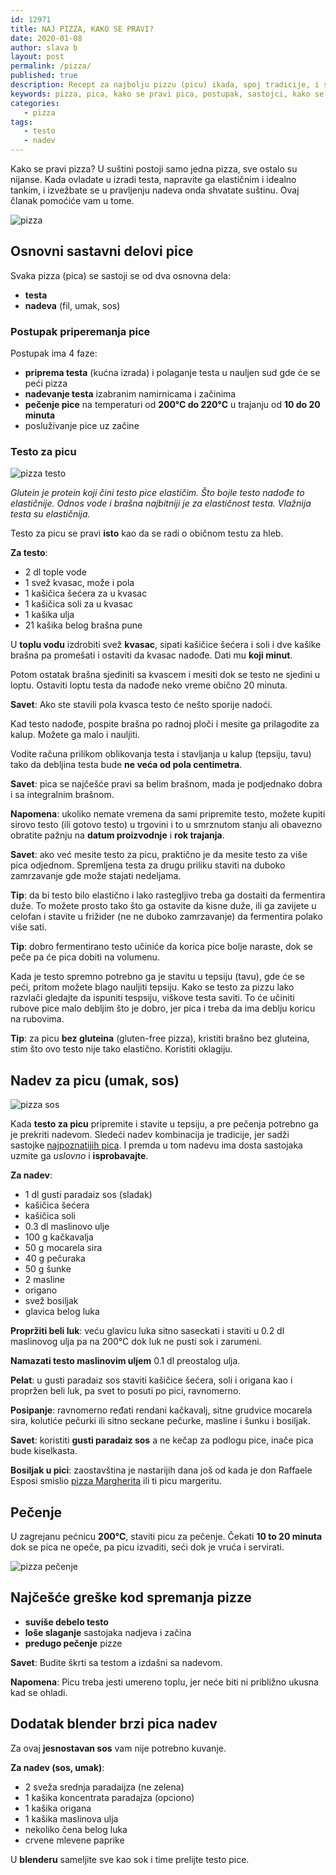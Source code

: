 ```yaml
---
id: 12971
title: NAJ PIZZA, KAKO SE PRAVI?
date: 2020-01-08
author: slava b
layout: post
permalink: /pizza/
published: true
description: Recept za najbolju pizzu (picu) ikada, spoj tradicije, i savremene tekovine prepun saveta i interesantnih detalja.
keywords: pizza, pica, kako se pravi pica, postupak, sastojci, kako se pravi pizza, testo za picu, nadev za picu
categories:
   - pizza
tags:
   - testo
   - nadev
---
```

Kako se pravi pizza? U suštini postoji samo jedna pizza, sve ostalo su nijanse. Kada ovladate u izradi testa, napravite ga elastičnim i idealno tankim, i izvežbate se u pravljenju nadeva onda shvatate suštinu. Ovaj članak pomoćiće vam u tome.

![pizza](/wp-content/uploads/2020/02/pizza.italia.jpg)

## Osnovni sastavni delovi pice

Svaka pizza (pica) se sastoji se od dva osnovna dela:

* **testa**
* **nadeva** (fil, umak, sos)
 
### Postupak priperemanja pice

Postupak ima 4 faze:

* **priprema testa** (kućna izrada) i polaganje testa u nauljen sud gde će se peći pizza
* **nadevanje testa** izabranim namirnicama i začinima
* **pečenje pice** na temperaturi od **200°C do 220°C** u trajanju od **10 do 20 minuta**
* posluživanje pice uz začine



### Testo za picu

![pizza testo](/wp-content/uploads/2020/02/pizza.glutein.jpg)

_Glutein je protein koji čini testo pice elastičim. Što bojle testo nadođe to elastičnije. Odnos vode i brašna najbitniji je za elastičnost testa. Vlažnija testa su elastičnija._ 



Testo za picu se pravi **isto** kao da se radi o običnom testu za hleb.

**Za testo**:

* 2 dl tople vode
* 1 svež kvasac, može i pola
* 1 kašičica šećera za u kvasac
* 1 kašičica soli za u kvasac
* 1 kašika ulja
* 21 kašika belog brašna pune

U **toplu vodu** izdrobiti svež **kvasac**, sipati kašičice šećera i soli i dve kašike brašna pa promešati i ostaviti da kvasac nadođe. Dati mu **koji minut**.

Potom ostatak brašna sjediniti sa kvascem i mesiti dok se testo ne sjedini u loptu. Ostaviti loptu testa da nadođe neko vreme obično 20 minuta.

**Savet**: Ako ste stavili pola kvasca testo će nešto sporije nadoći.

Kad testo nadođe, pospite brašna po radnoj ploči i mesite ga prilagodite za kalup. Možete ga malo i nauljiti.

Vodite računa prilikom oblikovanja testa i stavljanja u kalup (tepsiju, tavu) tako da debljina testa bude **ne veća od pola centimetra**.

**Savet**: pica se najčešće pravi sa belim brašnom, mada je podjednako dobra i sa integralnim brašnom.

**Napomena**: ukoliko nemate vremena da sami pripremite testo, možete kupiti sirovo testo (ili gotovo testo) u trgovini i to u smrznutom stanju ali obavezno obratite pažnju na **datum proizvodnje** i **rok trajanja**.

**Savet**: ako već mesite testo za picu, praktično je da mesite testo za više pica odjednom. Spremljena testa za drugu priliku staviti na duboko zamrzavanje gde može stajati nedeljama.

**Tip**: da bi testo bilo elastično i lako rastegljivo treba ga dostaiti da fermentira duže. To možete prosto tako što ga ostavite da kisne duže, ili ga zavijete u celofan i stavite u frižider (ne ne duboko zamrzavanje) da fermentira polako više sati. 

**Tip**: dobro fermentirano testo učiniće da korica pice bolje naraste, dok se peče pa će pica dobiti na volumenu.

Kada je testo spremno potrebno ga je stavitu u tepsiju (tavu), gde će se peći, pritom možete blago nauljiti tepsiju. Kako se testo za pizzu lako razvlači gledajte da ispuniti tespsiju, viškove testa saviti. To će učiniti rubove pice malo debljim što je dobro, jer pica i treba da ima deblju koricu na rubovima.

**Tip**: za picu **bez gluteina** (gluten-free pizza), kristiti brašno bez gluteina, stim što ovo testo nije tako elastično. Koristiti oklagiju.

## Nadev za picu (umak, sos)
![pizza sos](/wp-content/uploads/2020/02/pizza.sos.jpg)


Kada **testo za picu** pripremite i stavite u tepsiju, a pre pečenja potrebno ga je prekriti nadevom. Sledeći nadev kombinacija je tradicije, jer sadži sastojke [najpoznatijih pica](/pizza-istoria). I premda u tom nadevu ima dosta sastojaka uzmite ga _uslovno_ i **isprobavajte**.

**Za nadev**:
 * 1 dl gusti paradaiz sos (sladak)
 * kašičica šećera
 * kašičica soli
 * 0.3 dl maslinovo ulje
 * 100 g kačkavalja
 * 50 g mocarela sira
 * 40 g pečuraka
 * 50 g šunke
 * 2 masline
 * origano
 * svež bosiljak
 * glavica belog luka


**Propržiti beli luk**: veću glavicu luka sitno saseckati i staviti u 0.2 dl maslinovog ulja pa na 200°C dok luk ne pusti sok i zarumeni.

**Namazati testo maslinovim uljem** 0.1 dl preostalog ulja.

**Pelat**: u gusti paradaiz sos staviti kašičice šećera, soli i origana kao i propržen beli luk, pa svet to posuti po pici, ravnomerno.

**Posipanje**: ravnomerno ređati rendani kačkavalj, sitne grudvice mocarela sira, kolutiće pečurki ili sitno seckane pečurke, masline i šunku i bosiljak.

**Savet**: koristiti **gusti paradaiz sos** a ne kečap za podlogu pice, inače pica bude kiselkasta.

**Bosiljak u pici**: zaostavština je nastarijih dana još od kada je don Raffaele Esposi smislio [pizza Margherita](/pizza-istoria/) ili ti picu margeritu.

## Pečenje

U zagrejanu pećnicu **200°C**, staviti picu za pečenje. Čekati **10 to 20 minuta** dok se pica ne opeče, pa picu izvaditi, seći dok je vruća i servirati.

![pizza pečenje](/wp-content/uploads/2020/02/pizza.pecenje.jpg)

## Najčešće greške kod spremanja pizze

* **suviše debelo testo**
* **loše slaganje** sastojaka nadjeva i začina 
* **predugo pečenje** pizze

**Savet**: Budite škrti sa testom a izdašni sa nadevom.

**Napomena**: Picu treba jesti umereno toplu, jer neće biti ni približno ukusna kad se ohladi.


## Dodatak blender brzi pica nadev

Za ovaj **jesnostavan sos** vam nije potrebno kuvanje.

**Za nadev (sos, umak)**:

* 2 sveža srednja paradaijza (ne zelena)
* 1 kašika koncentrata paradajza (opciono)
* 1 kašika origana
* 1 kašika maslinova ulja
* nekoliko čena belog luka
* crvene mlevene paprike

U **blenderu** sameljite sve kao sok i time prelijte testo pice.



